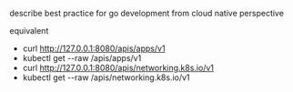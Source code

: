 describe best practice for go development from cloud native perspective

equivalent
- curl http://127.0.0.1:8080/apis/apps/v1
- kubectl get --raw /apis/apps/v1
- curl http://127.0.0.1:8080/apis/networking.k8s.io/v1 
- kubectl get --raw /apis/networking.k8s.io/v1 
